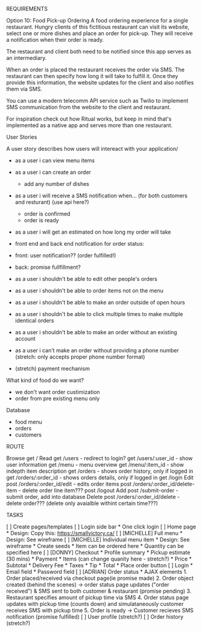 REQUIREMENTS

Option 10: Food Pick-up Ordering
A food ordering experience for a single restaurant. Hungry clients of this fictitious restaurant can visit its website, select one or more dishes and place an order for pick-up. They will receive a notification when their order is ready.

The restaurant and client both need to be notified since this app serves as an intermediary.

When an order is placed the restaurant receives the order via SMS. The restaurant can then specify how long it will take to fulfill it. Once they provide this information, the website updates for the client and also notifies them via SMS.

You can use a modern telecomm API service such as Twilio to implement SMS communication from the website to the client and restaurant.

For inspiration check out how Ritual works, but keep in mind that's implemented as a native app and serves more than one restaurant.



User Stories

A user story describes how users will intereact with your application/

- as a user i can view menu items
- as a user i can create an order

  - add any number of dishes

- as a user i will receive a SMS notification when... (for both customers and resturant)
  (use api here?)

  - order is confirmed
  - order is ready

- as a user i will get an estimated on how long my order will take

- front end and back end notification for order status:
- front: user notification?? (order fulfilled!)
- back: promise fullfillment?

- as a user i shouldn't be able to edit other people's orders
- as a user i shouldn't be able to order items not on the menu
- as a user i shouldn't be able to make an order outside of open hours
- as a user i shouldn't be able to click multiple times to make multiple identical orders
- as a user i shouldn't be able to make an order without an existing account
- as a user i can't make an order without providing a phone number (stretch: only accepts proper phone number format)

- (stretch) payment mechanism

What kind of food do we want?

- we don't want order custimization
- order from pre existing menu only

Database

- food menu
- orders
- customers

ROUTE

Browse
get /
Read
get /users - redirect to login?
get /users/:user_id - show user information
get /menu - menu overview
get /menu/:item_id - show indepth item description
get /orders - shows order history, only if logged in
get /orders/:order_id - shows orders details, only if logged in
get /login
Edit
post /orders/:order_id/edit - edits order items
post /orders/:order_id/delete-item - delete order line item???
post /logout
Add
post /submit-order - submit order, add into database
Delete
post /orders/:order_id/delete - delete order???
(delete only avaialble withint certain time???)

TASKS

[ ] Create pages/templates
    [ ] Login side bar
        * One click login
    [ ] Home page
        * Design: Copy this: https://smallvictory.ca/
    [ ] [MICHELLE] Full menu
        * Design: See wireframe
    [ ] [MICHELLE] Individual menu item
        * Design: See wireframe
        * Create seeds
        * Item can be ordered here
        * Quantity can be specified here
    [ ] [DONNY] Checkout
        * Profile summary
        * Pickup estimate (30 mins)
        * Payment
        * Items (can change quanity here - stretch?)
        * Price
          * Subtotal
          * Delivery Fee
          * Taxes
          * Tip
          * Total
        * Place order button
    [ ] Login
        * Email field
        * Password field
    [ ] [ADRIAN] Order status 
        * AJAX elements
        1. Order placed/received via checkout page(ie promise made)
        2. Order object created (behind the scenes) -> order status page updates ("order received") & SMS sent to both customer & restaurant (promise pending)
        3. Restaurant specifies amount of pickup time via SMS
        4. Order status page updates with pickup time (counts down) and simulataneously customer receives SMS with pickup time
        5. Order is ready -> Customer recieves SMS notification (promise fulfilled) 
    [ ] User profile (stretch?)
    [ ] Order history (stretch?)

